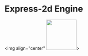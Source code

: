 # Express-2d Engine</br> 
<img align="center" <img src=https://user-images.githubusercontent.com/26097164/139533903-02945f3a-cef0-4297-b336-634d9f1c430e.png width="100" height="100" />>
